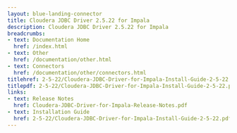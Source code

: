 ```yaml
---
layout: blue-landing-connector
title: Cloudera JDBC Driver 2.5.22 for Impala
description: Cloudera JDBC Driver 2.5.22 for Impala
breadcrumbs:
- text: Documentation Home
  href: /index.html
- text: Other
  href: /documentation/other.html
- text: Connectors
  href: /documentation/other/connectors.html
titlehref: 2-5-22/Cloudera-JDBC-Driver-for-Impala-Install-Guide-2-5-22.pdf
titlepdf: 2-5-22/Cloudera-JDBC-Driver-for-Impala-Install-Guide-2-5-22.pdf
links:
- text: Release Notes
  href: Cloudera-JDBC-Driver-for-Impala-Release-Notes.pdf
- text: Installation Guide
  href: 2-5-22/Cloudera-JDBC-Driver-for-Impala-Install-Guide-2-5-22.pdf
---
```

